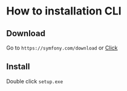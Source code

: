 # How to installation CLI

## Download

Go to `https://symfony.com/download` or <a href="https://get.symfony.com/cli/setup.exe">Click</a>

## Install

Double click `setup.exe`

